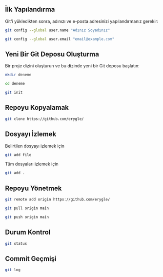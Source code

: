 ## İlk Yapılandırma

Git'i yükledikten sonra, adınızı ve e-posta adresinizi yapılandırmanız gerekir:

```sh
git config --global user.name "Adınız Soyadınız"
```
```sh
git config --global user.email "email@example.com"
```

## Yeni Bir Git Deposu Oluşturma
Bir proje dizini oluşturun ve bu dizinde yeni bir Git deposu başlatın:
```sh
mkdir deneme
```
```sh
cd deneme
```
```sh
git init
```

## Repoyu Kopyalamak
```sh
git clone https://github.com/erygle/
```

## Dosyayı İzlemek
Belirtilen dosyayı izlemek için
```sh
git add file
```
Tüm dosyaları izlemek için
```sh
git add .
```

## Repoyu Yönetmek
```sh
git remote add origin https://github.com/erygle/
```
```sh
git pull origin main
```
```sh
git push origin main
```

## Durum Kontrol
```sh
git status
```

## Commit Geçmişi
```sh
git log
```
